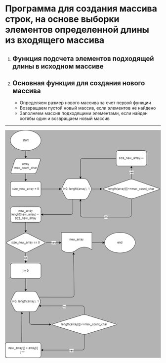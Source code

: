 # **Программа для создания массива строк, на основе выборки элементов определенной длины из входящего массива**

1. ## Функция подсчета элементов подходящей длины в исходном массиве

2. ## Основная функция для создания нового массива

    * Определяем размер нового массива за счет первой функции
    * Возвращаем пустой новый массив, если элементов не найдено
    * Заполняем массив подходящими элементами, если найден хотябы один и возвращаем новый массив

---

![Блок схема](block_diagram.drawio.png)
